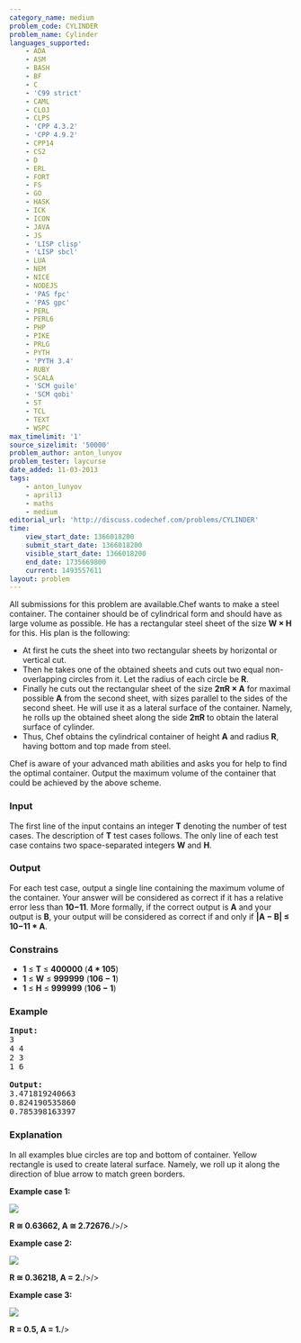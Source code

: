 ```yaml
---
category_name: medium
problem_code: CYLINDER
problem_name: Cylinder
languages_supported:
    - ADA
    - ASM
    - BASH
    - BF
    - C
    - 'C99 strict'
    - CAML
    - CLOJ
    - CLPS
    - 'CPP 4.3.2'
    - 'CPP 4.9.2'
    - CPP14
    - CS2
    - D
    - ERL
    - FORT
    - FS
    - GO
    - HASK
    - ICK
    - ICON
    - JAVA
    - JS
    - 'LISP clisp'
    - 'LISP sbcl'
    - LUA
    - NEM
    - NICE
    - NODEJS
    - 'PAS fpc'
    - 'PAS gpc'
    - PERL
    - PERL6
    - PHP
    - PIKE
    - PRLG
    - PYTH
    - 'PYTH 3.4'
    - RUBY
    - SCALA
    - 'SCM guile'
    - 'SCM qobi'
    - ST
    - TCL
    - TEXT
    - WSPC
max_timelimit: '1'
source_sizelimit: '50000'
problem_author: anton_lunyov
problem_tester: laycurse
date_added: 11-03-2013
tags:
    - anton_lunyov
    - april13
    - maths
    - medium
editorial_url: 'http://discuss.codechef.com/problems/CYLINDER'
time:
    view_start_date: 1366018200
    submit_start_date: 1366018200
    visible_start_date: 1366018200
    end_date: 1735669800
    current: 1493557611
layout: problem
---
```

All submissions for this problem are available.Chef wants to make a steel container. The container should be of cylindrical form and should have as large volume as possible. He has a rectangular steel sheet of the size **W × H** for this. His plan is the following:

- At first he cuts the sheet into two rectangular sheets by horizontal or vertical cut.
- Then he takes one of the obtained sheets and cuts out two equal non-overlapping circles from it. Let the radius of each circle be **R**.
- Finally he cuts out the rectangular sheet of the size **2πR × A** for maximal possible **A** from the second sheet, with sizes parallel to the sides of the second sheet. He will use it as a lateral surface of the container. Namely, he rolls up the obtained sheet along the side **2πR** to obtain the lateral surface of cylinder.
- Thus, Chef obtains the cylindrical container of height **A** and radius **R**, having bottom and top made from steel.

Chef is aware of your advanced math abilities and asks you for help to find the optimal container. Output the maximum volume of the container that could be achieved by the above scheme.

### Input

The first line of the input contains an integer **T** denoting the number of test cases. The description of **T** test cases follows. The only line of each test case contains two space-separated integers **W** and **H**.

### Output

For each test case, output a single line containing the maximum volume of the container. Your answer will be considered as correct if it has a relative error less than **10−11**. More formally, if the correct output is **A** and your output is **B**, your output will be considered as correct if and only if **|A − B| ≤ 10−11 \* A**.

### Constrains

- **1** ≤ **T** ≤ **400000** (**4 \* 105**)
- **1** ≤ **W** ≤ **999999** (**106 − 1**)
- **1** ≤ **H** ≤ **999999** (**106 − 1**)

### Example

<pre>
<b>Input:</b>
3
4 4
2 3
1 6

<b>Output:</b>
3.471819240663
0.824190535860
0.785398163397
</pre>
### Explanation

In all examples blue circles are top and bottom of container. Yellow rectangle is used to create lateral surface. Namely, we roll up it along the direction of blue arrow to match green borders.

**Example case 1:**

![](//codechef.com/download/CYLINDER_Example1.png)

**R ≅ 0.63662, A ≅ 2.72676.**/>/>

**Example case 2:**

![](//codechef.com/download/CYLINDER_Example2.png)

**R ≅ 0.36218, A = 2.**/>/>

**Example case 3:**

![](//codechef.com/download/CYLINDER_Example3.png)

**R = 0.5, A = 1.**/>

